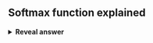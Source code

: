 ## Softmax function explained
<details>
<summary><b>Reveal answer</b></summary>
<img src="../../../../../media/paste-d2dd306fc6b83f1435e95183bffce052bc1fbf93.jpg"><br>Makes small differences in value more significant<br><br>Exponential of each element / the summed exponentials
</details>
